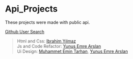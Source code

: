 # Api_Projects
These projects were made with public api.

[Github User Search](https://api-githubsearch.netlify.app/) 
  > Html and Css: [Ibrahim Yılmaz](https://github.com/ibrhmylmz-vcd)  
Js and Code Refactor: [Yunus Emre Arslan](https://github.com/earslanyunus)  
Ui Design: [Muhammet Emin Tarhan](https://www.behance.net/muhammetemintarhan), [Yunus Emre Arslan](https://www.behance.net/yyunusearslan)  
